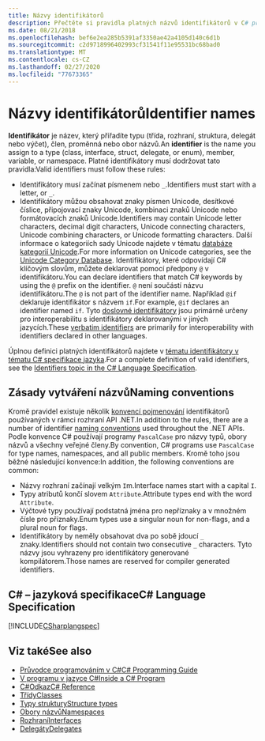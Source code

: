 ```yaml
---
title: Názvy identifikátorů
description: Přečtěte si pravidla platných názvů identifikátorů v C# programovacím jazyce.
ms.date: 08/21/2018
ms.openlocfilehash: bef6e2ea285b5391af3350ae42a4105d140c6d1b
ms.sourcegitcommit: c2d9718996402993cf31541f11e95531bc68bad0
ms.translationtype: MT
ms.contentlocale: cs-CZ
ms.lasthandoff: 02/27/2020
ms.locfileid: "77673365"
---
```

# <a name="identifier-names"></a><span data-ttu-id="c40cf-103">Názvy identifikátorů</span><span class="sxs-lookup"><span data-stu-id="c40cf-103">Identifier names</span></span>

<span data-ttu-id="c40cf-104">**Identifikátor** je název, který přiřadíte typu (třída, rozhraní, struktura, delegát nebo výčet), člen, proměnná nebo obor názvů.</span><span class="sxs-lookup"><span data-stu-id="c40cf-104">An **identifier** is the name you assign to a type (class, interface, struct, delegate, or enum), member, variable, or namespace.</span></span> <span data-ttu-id="c40cf-105">Platné identifikátory musí dodržovat tato pravidla:</span><span class="sxs-lookup"><span data-stu-id="c40cf-105">Valid identifiers must follow these rules:</span></span>

- <span data-ttu-id="c40cf-106">Identifikátory musí začínat písmenem nebo `_`.</span><span class="sxs-lookup"><span data-stu-id="c40cf-106">Identifiers must start with a letter, or `_`.</span></span>
- <span data-ttu-id="c40cf-107">Identifikátory můžou obsahovat znaky písmen Unicode, desítkové číslice, připojovací znaky Unicode, kombinaci znaků Unicode nebo formátovacích znaků Unicode.</span><span class="sxs-lookup"><span data-stu-id="c40cf-107">Identifiers may contain Unicode letter characters, decimal digit characters, Unicode connecting characters, Unicode combining characters, or Unicode formatting characters.</span></span> <span data-ttu-id="c40cf-108">Další informace o kategoriích sady Unicode najdete v tématu [databáze kategorií Unicode](https://www.unicode.org/reports/tr44/).</span><span class="sxs-lookup"><span data-stu-id="c40cf-108">For more information on Unicode categories, see the [Unicode Category Database](https://www.unicode.org/reports/tr44/).</span></span>
<span data-ttu-id="c40cf-109">Identifikátory, které odpovídají C# klíčovým slovům, můžete deklarovat pomocí předpony `@` v identifikátoru.</span><span class="sxs-lookup"><span data-stu-id="c40cf-109">You can declare identifiers that match C# keywords by using the `@` prefix on the identifier.</span></span> <span data-ttu-id="c40cf-110">`@` není součástí názvu identifikátoru.</span><span class="sxs-lookup"><span data-stu-id="c40cf-110">The `@` is not part of the identifier name.</span></span> <span data-ttu-id="c40cf-111">Například `@if` deklaruje identifikátor s názvem `if`.</span><span class="sxs-lookup"><span data-stu-id="c40cf-111">For example, `@if` declares an identifier named `if`.</span></span> <span data-ttu-id="c40cf-112">Tyto [doslovné identifikátory](../../language-reference/tokens/verbatim.md) jsou primárně určeny pro interoperabilitu s identifikátory deklarovanými v jiných jazycích.</span><span class="sxs-lookup"><span data-stu-id="c40cf-112">These [verbatim identifiers](../../language-reference/tokens/verbatim.md) are primarily for interoperability with identifiers declared in other languages.</span></span>

<span data-ttu-id="c40cf-113">Úplnou definici platných identifikátorů najdete v [tématu identifikátory v tématu C# specifikace jazyka](../../../../_csharplang/spec/lexical-structure.md#identifiers).</span><span class="sxs-lookup"><span data-stu-id="c40cf-113">For a complete definition of valid identifiers, see the [Identifiers topic in the C# Language Specification](../../../../_csharplang/spec/lexical-structure.md#identifiers).</span></span>

## <a name="naming-conventions"></a><span data-ttu-id="c40cf-114">Zásady vytváření názvů</span><span class="sxs-lookup"><span data-stu-id="c40cf-114">Naming conventions</span></span>

<span data-ttu-id="c40cf-115">Kromě pravidel existuje několik [konvencí pojmenování](../../../standard/design-guidelines/naming-guidelines.md) identifikátorů používaných v rámci rozhraní API .NET.</span><span class="sxs-lookup"><span data-stu-id="c40cf-115">In addition to the rules, there are a number of identifier [naming conventions](../../../standard/design-guidelines/naming-guidelines.md) used throughout the .NET APIs.</span></span> <span data-ttu-id="c40cf-116">Podle konvence C# používají programy `PascalCase` pro názvy typů, obory názvů a všechny veřejné členy.</span><span class="sxs-lookup"><span data-stu-id="c40cf-116">By convention, C# programs use `PascalCase` for type names, namespaces, and all public members.</span></span> <span data-ttu-id="c40cf-117">Kromě toho jsou běžné následující konvence:</span><span class="sxs-lookup"><span data-stu-id="c40cf-117">In addition, the following conventions are common:</span></span>

- <span data-ttu-id="c40cf-118">Názvy rozhraní začínají velkým `I`m.</span><span class="sxs-lookup"><span data-stu-id="c40cf-118">Interface names start with a capital `I`.</span></span>
- <span data-ttu-id="c40cf-119">Typy atributů končí slovem `Attribute`.</span><span class="sxs-lookup"><span data-stu-id="c40cf-119">Attribute types end with the word `Attribute`.</span></span>
- <span data-ttu-id="c40cf-120">Výčtové typy používají podstatná jména pro nepříznaky a v množném čísle pro příznaky.</span><span class="sxs-lookup"><span data-stu-id="c40cf-120">Enum types use a singular noun for non-flags, and a plural noun for flags.</span></span>
- <span data-ttu-id="c40cf-121">Identifikátory by neměly obsahovat dva po sobě jdoucí `_` znaky.</span><span class="sxs-lookup"><span data-stu-id="c40cf-121">Identifiers should not contain two consecutive `_` characters.</span></span> <span data-ttu-id="c40cf-122">Tyto názvy jsou vyhrazeny pro identifikátory generované kompilátorem.</span><span class="sxs-lookup"><span data-stu-id="c40cf-122">Those names are reserved for compiler generated identifiers.</span></span>

## <a name="c-language-specification"></a><span data-ttu-id="c40cf-123">C# – jazyková specifikace</span><span class="sxs-lookup"><span data-stu-id="c40cf-123">C# Language Specification</span></span>

[!INCLUDE[CSharplangspec](~/includes/csharplangspec-md.md)]  
  
## <a name="see-also"></a><span data-ttu-id="c40cf-124">Viz také</span><span class="sxs-lookup"><span data-stu-id="c40cf-124">See also</span></span>

- [<span data-ttu-id="c40cf-125">Průvodce programováním v C#</span><span class="sxs-lookup"><span data-stu-id="c40cf-125">C# Programming Guide</span></span>](../index.md)
- [<span data-ttu-id="c40cf-126">V programu v jazyce C#</span><span class="sxs-lookup"><span data-stu-id="c40cf-126">Inside a C# Program</span></span>](./index.md)
- [<span data-ttu-id="c40cf-127">C#Odkaz</span><span class="sxs-lookup"><span data-stu-id="c40cf-127">C# Reference</span></span>](../../language-reference/index.md)
- [<span data-ttu-id="c40cf-128">Třídy</span><span class="sxs-lookup"><span data-stu-id="c40cf-128">Classes</span></span>](../classes-and-structs/classes.md)
- [<span data-ttu-id="c40cf-129">Typy struktury</span><span class="sxs-lookup"><span data-stu-id="c40cf-129">Structure types</span></span>](../../language-reference/builtin-types/struct.md)
- [<span data-ttu-id="c40cf-130">Obory názvů</span><span class="sxs-lookup"><span data-stu-id="c40cf-130">Namespaces</span></span>](../namespaces/index.md)
- [<span data-ttu-id="c40cf-131">Rozhraní</span><span class="sxs-lookup"><span data-stu-id="c40cf-131">Interfaces</span></span>](../interfaces/index.md)
- [<span data-ttu-id="c40cf-132">Delegáty</span><span class="sxs-lookup"><span data-stu-id="c40cf-132">Delegates</span></span>](../delegates/index.md)
